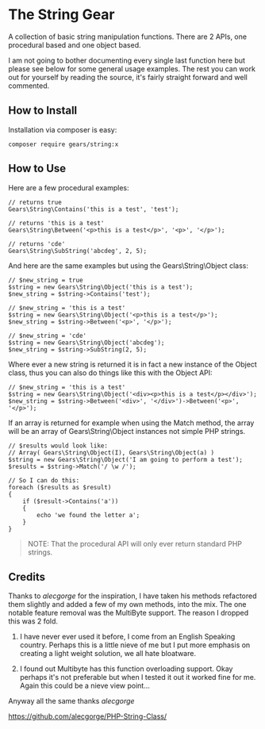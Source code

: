 The String Gear
================================================================================
A collection of basic string manipulation functions.
There are 2 APIs, one procedural based and one object based.

I am not going to bother documenting every single last function here but please
see below for some general usage examples. The rest you can work out for
yourself by reading the source, it's fairly straight forward and well commented.

How to Install
--------------------------------------------------------------------------------
Installation via composer is easy:

	composer require gears/string:x

How to Use
--------------------------------------------------------------------------------
Here are a few procedural examples:

	// returns true
	Gears\String\Contains('this is a test', 'test');
	
	// returns 'this is a test'
	Gears\String\Between('<p>this is a test</p>', '<p>', '</p>');
	
	// returns 'cde'
	Gears\String\SubString('abcdeg', 2, 5);

And here are the same examples but using the Gears\String\Object class:

	// $new_string = true
	$string = new Gears\String\Object('this is a test');
	$new_string = $string->Contains('test');
	
	// $new_string = 'this is a test'
	$string = new Gears\String\Object('<p>this is a test</p>');
	$new_string = $string->Between('<p>', '</p>');
	
	// $new_string = 'cde'
	$string = new Gears\String\Object('abcdeg');
	$new_string = $string->SubString(2, 5);

Where ever a new string is returned it is in fact a new instance of the Object
class, thus you can also do things like this with the Object API:

	// $new_string = 'this is a test'
	$string = new Gears\String\Object('<div><p>this is a test</p></div>');
	$new_string = $string->Between('<div>', '</div>')->Between('<p>', '</p>');

If an array is returned for example when using the Match method, the array
will be an array of Gears\String\Object instances not simple PHP strings.

	// $results would look like:
	// Array( Gears\String\Object(I), Gears\String\Object(a) )
	$string = new Gears\String\Object('I am going to perform a test');
	$results = $string->Match('/ \w /');
	
	// So I can do this:
	foreach ($results as $result)
	{
		if ($result->Contains('a'))
		{
			echo 'we found the letter a';
		}
	}

> NOTE: That the procedural API will only ever return standard PHP strings.

Credits
--------------------------------------------------------------------------------
Thanks to *alecgorge* for the inspiration, I have taken his methods refactored
them slightly and added a few of my own methods, into the mix. The one notable
feature removal was the MultiByte support. The reason I dropped this was 2 fold.

1. I have never ever used it before, I come from an English Speaking country.
Perhaps this is a little nieve of me but I put more emphasis on creating a
light weight solution, we all hate bloatware.

2. I found out Multibyte has this function overloading support. Okay perhaps
it's not preferable but when I tested it out it worked fine for me. Again this
could be a nieve view point...

Anyway all the same thanks *alecgorge*

https://github.com/alecgorge/PHP-String-Class/
